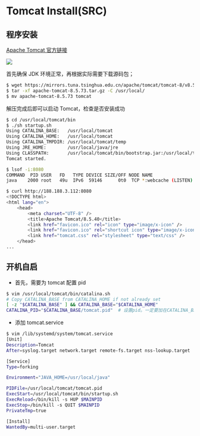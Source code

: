 # Tomcat Install(SRC)

## 程序安装

[Apache Tomcat 官方链接](https://tomcat.apache.org/)

![](https://yuikuen-1259273046.cos.ap-guangzhou.myqcloud.com/devops/image-20220311165649843.png)

首先确保 JDK 环境正常，再根据实际需要下载源码包；

```bash
$ wget https://mirrors.tuna.tsinghua.edu.cn/apache/tomcat/tomcat-8/v8.5.73/bin/apache-tomcat-8.5.73.tar.gz
$ tar -xf apache-tomcat-8.5.73.tar.gz -C /usr/local/
$ mv apache-tomcat-8.5.73 tomcat	
```

解压完成后即可以启动 Tomcat，检查是否安装成功

```bash
$ cd /usr/local/tomcat/bin
$ ./sh startup.sh 
Using CATALINA_BASE:   /usr/local/tomcat
Using CATALINA_HOME:   /usr/local/tomcat
Using CATALINA_TMPDIR: /usr/local/tomcat/temp
Using JRE_HOME:        /usr/local/java/jre
Using CLASSPATH:       /usr/local/tomcat/bin/bootstrap.jar:/usr/local/tomcat/bin/tomcat-juli.jar
Tomcat started.

$ lsof -i:8080
COMMAND  PID USER   FD   TYPE DEVICE SIZE/OFF NODE NAME
java    2000 root   49u  IPv6  59146      0t0  TCP *:webcache (LISTEN)

$ curl http://188.188.3.112:8080
<!DOCTYPE html>
<html lang="en">
    <head>
        <meta charset="UTF-8" />
        <title>Apache Tomcat/8.5.40</title>
        <link href="favicon.ico" rel="icon" type="image/x-icon" />
        <link href="favicon.ico" rel="shortcut icon" type="image/x-icon" />
        <link href="tomcat.css" rel="stylesheet" type="text/css" />
    </head>
...
```

## 开机自启

- 首先，需要为 tomcat 配置 pid

```bash
$ vim /usr/local/tomcat/bin/catalina.sh
# Copy CATALINA_BASE from CATALINA_HOME if not already set
[ -z "$CATALINA_BASE" ] && CATALINA_BASE="$CATALINA_HOME"
CATALINA_PID="$CATALINA_BASE/tomcat.pid"  # 设置pid。一定要加在CATALINA_BASE定义后面，要不然pid会生成到/下面
```

- 添加 tomcat.service

```bash
$ vim /lib/systemd/system/tomcat.service 
[Unit]
Description=Tomcat
After=syslog.target network.target remote-fs.target nss-lookup.target

[Service]
Type=forking

Environment="JAVA_HOME=/usr/local/java"

PIDFile=/usr/local/tomcat/tomcat.pid
ExecStart=/usr/local/tomcat/bin/startup.sh
ExecReload=/bin/kill -s HUP $MAINPID
ExecStop=/bin/kill -s QUIT $MAINPID
PrivateTmp=true

[Install]
WantedBy=multi-user.target
```

